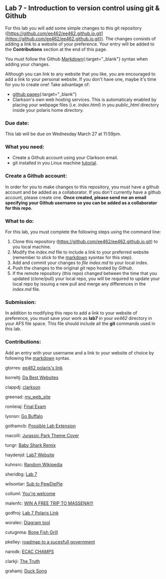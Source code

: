 <!-- # Hello World of EE462 -->
<!-- This is your proof of submission to lab 7 -->



## Lab 7 - Introduction to version control using git & Github
For this lab you will add some simple changes to this git repository ([https://github.com/ee462/ee462.github.io.git](https://github.com/ee462/ee462.github.io.git)).
The changes consists of adding a link to a website of your preference. Your entry will be added to the **Contributions** section at the end of this page.

You must follow the Github [Markdown](https://guides.github.com/features/mastering-markdown/){:target="_blank"} syntax when adding your changes.

Although you can link to any website that you like, you are encouraged to add a link to your personal website. If you don't have one, maybe it's time for you to create one! Take advantage of: 
* [github pages](https://pages.github.com/){:target="_blank"}
* Clarkson's own web hosting services. This is automaticaly enabled by placing your webpage files (i.e. _index.html_) in you *public_html* directory inside your polaris home directory.

### Due date:
This lab will be due on Wednesday March 27 at 11:59pm.

### What you need:
* Create a Github account using your Clarkson email.
* git installed in you Linux machine [tutorial](https://git-scm.com/book/en/v2/Getting-Started-Installing-Git).

### Create a Github account:
In order for you to make changes to this repository, you must have a github account and be added as a collaborator. If you don't currently have a github account, please create one.
**Once created, please send me an email specifying your Github username so you can be added as a collaborator for this repo.** 

### What to do:
For this lab, you must complete the following steps using the command line:
1. Clone this repository (https://github.com/ee462/ee462.github.io.git) to you local machine.
2. Modify the *index.md* file to include a link to your preferred website (remember to stick to the [markdown](https://guides.github.com/features/mastering-markdown/) sysntax for this step).
3. Add and commit your changes to *file index.md* to your local index.
4. Push the changes to the original *git* repo hosted by *Github*.
5. If the remote repository (this repo) changed between the time that you updated (clone/pull) your local repo, you will be required to update your local repo by issuing a new pull and merge any differences in the _index.md_ file.

### Submission:
In addition to modifying this repo to add a link to your website of preference, you must save your work as **lab7** in your _ee462_ directory in your AFS file space. This file should include all the **git** commands used in this lab.


### Contributions:
Add an entry with your username and a link to your website of choice by following the [markdown](https://guides.github.com/features/mastering-markdown/) syntax.

gtorres: [ee462 polaris's link](https://people.clarkson.edu/~ee462) 

borreltj: [Da Best Websites](https://people.clarkson.edu/~borreltj) 

clappdj: [clarkson](https://clarkson.edu)

greenad: [my_web_site](https://people.clarkson.edu/~greenad/)

romleiaj: [Final Exam](https://www.youtube.com/watch?v=oHg5SJYRHA0)

lyonsn: [Go Buffalo](https://www.barstoolsports.com/draft_josh_allen/)
 
gothamcb: [Possible Lab Extension](https://www.youtube.com/watch?v=y6120QOlsfU)

macolli: [Jurassic Park Theme Cover](https://youtu.be/GI_P3UtZXAA)

tungr: [Baby Shark Remix](https://www.youtube.com/watch?v=NEos1DFp5sw)

haydenjd: [Lab7 Website](http://people.clarkson.edu/~haydenjd)

kuhnsrc: [Random Wikipedia](https://en.wikipedia.org/wiki/Special:Random)

sheridbg: [Lab 7](https://www.youtube.com/watch?v=KlLMlJ2tDkg)

wilsontar: [Sub to PewDiePie](https://www.youtube.com/watch?v=6Dh-RL__uN4)

colluml: [You're welcome](https://youtu.be/IxEIQQkhyeI)

malenfc: [WIN A FREE TRIP TO MASSENA!!!](https://www.youtube.com/watch?v=dQw4w9WgXcQ)

godfroj: [Lab 7 Polaris Link](https://people.clarkson.edu/~godfroj/)

woralec: [Diagram tool](https://www.draw.io)

cutugnma: [Bone Fish Grill](https://www.bonefishgrill.com/)

pkelley: [roadmap to a sucesfull government](https://www.donaldjtrump.com/get-involved/)

narodk: [ECAC CHAMPS](https://www.ecachockey.com/men/2018-19/Game_Stories/20190323_-_Clarkson_vs._Cornell)

clarkji: [The Truth](http://timecube.2enp.com/)

grahamj: [Duck Song](https://www.youtube.com/watch?v=MtN1YnoL46Q)
